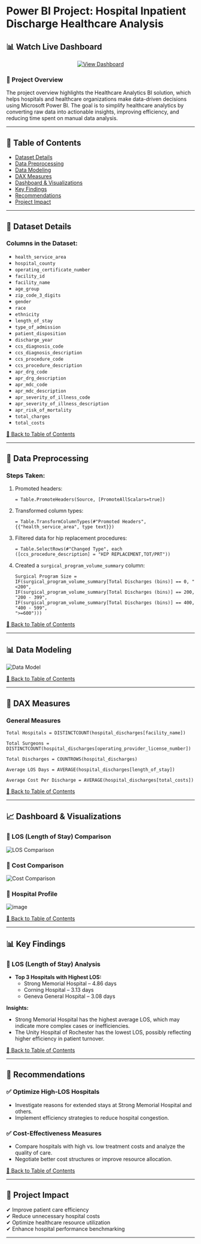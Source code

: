 # Power BI Project: Hospital Inpatient Discharge Healthcare Analysis

## 📊 Watch Live Dashboard  
<p align="center">
  <a href="https://app.powerbi.com/view?r=eyJrIjoiM2M3ODFhMzMtOTE3OS00M2NkLWI0MTMtNzQwMDc1MTI4NTBlIiwidCI6IjQxYjQ2M2RkLTg1ZWItNGE1NS1iYTZmLTVhMWFjYWMyYjA5YyIsImMiOjEwfQ%3D%3D" target="_blank">
    <img src="https://img.shields.io/badge/Click%20Here-Power%20BI-blue?style=for-the-badge" alt="View Dashboard">
  </a>
</p>

### 📌 Project Overview  
The project overview highlights the Healthcare Analytics BI solution, which helps hospitals and healthcare organizations make data-driven decisions using Microsoft Power BI. The goal is to simplify healthcare analytics by converting raw data into actionable insights, improving efficiency, and reducing time spent on manual data analysis. 

---

## 📖 Table of Contents  
- [Dataset Details](#-dataset-details)  
- [Data Preprocessing](#-data-preprocessing)  
- [Data Modeling](#-data-modeling)  
- [DAX Measures](#-dax-measures)  
- [Dashboard & Visualizations](#-dashboard--visualizations)  
- [Key Findings](#-key-findings)  
- [Recommendations](#-recommendations)  
- [Project Impact](#-project-impact)  

---

## 📂 Dataset Details  

### Columns in the Dataset:  
- `health_service_area`  
- `hospital_county`  
- `operating_certificate_number`  
- `facility_id`  
- `facility_name`  
- `age_group`  
- `zip_code_3_digits`  
- `gender`  
- `race`  
- `ethnicity`  
- `length_of_stay`  
- `type_of_admission`  
- `patient_disposition`  
- `discharge_year`  
- `ccs_diagnosis_code`  
- `ccs_diagnosis_description`  
- `ccs_procedure_code`  
- `ccs_procedure_description`  
- `apr_drg_code`  
- `apr_drg_description`  
- `apr_mdc_code`  
- `apr_mdc_description`  
- `apr_severity_of_illness_code`  
- `apr_severity_of_illness_description`  
- `apr_risk_of_mortality`  
- `total_charges`  
- `total_costs`  

[🔼 Back to Table of Contents](#-table-of-contents)

---

## 🔄 Data Preprocessing  

### Steps Taken:  
1. Promoted headers:  
   ```DAX
   = Table.PromoteHeaders(Source, [PromoteAllScalars=true])
   ```
2. Transformed column types:  
   ```DAX
   = Table.TransformColumnTypes(#"Promoted Headers", {{"health_service_area", type text}})
   ```
3. Filtered data for hip replacement procedures:  
   ```DAX
   = Table.SelectRows(#"Changed Type", each ([ccs_procedure_description] = "HIP REPLACEMENT,TOT/PRT"))
   ```
4. Created a `surgical_program_volume_summary` column:  
   ```DAX
   Surgical Program Size = 
   IF(surgical_program_volume_summary[Total Discharges (bins)] == 0, "<200",
   IF(surgical_program_volume_summary[Total Discharges (bins)] == 200, "200 - 399",
   IF(surgical_program_volume_summary[Total Discharges (bins)] == 400, "400 - 599",
   ">=600")))
   ```

[🔼 Back to Table of Contents](#-table-of-contents)

---

## 📊 Data Modeling  
![Data Model](https://github.com/user-attachments/assets/b2421ade-d56e-43eb-818d-7bce8d2fb7d6)

[🔼 Back to Table of Contents](#-table-of-contents)

---

## 🧮 DAX Measures  

### General Measures  
```DAX
Total Hospitals = DISTINCTCOUNT(hospital_discharges[facility_name])
```
```DAX
Total Surgeons = DISTINCTCOUNT(hospital_discharges[operating_provider_license_number])
```
```DAX
Total Discharges = COUNTROWS(hospital_discharges)
```
```DAX
Average LOS Days = AVERAGE(hospital_discharges[length_of_stay])
```
```DAX
Average Cost Per Discharge = AVERAGE(hospital_discharges[total_costs])
```

[🔼 Back to Table of Contents](#-table-of-contents)

---

## 📈 Dashboard & Visualizations  

### 📌 LOS (Length of Stay) Comparison  
![LOS Comparison](https://github.com/user-attachments/assets/7e13565c-ca0c-4040-98ee-e8e17e3335d0)

### 📌 Cost Comparison  
![Cost Comparison](https://github.com/user-attachments/assets/79947642-3e5e-4942-91b1-267cd662599d)

### 📌 Hospital Profile  
![image](https://github.com/user-attachments/assets/2a0e7625-9711-475a-b084-487b75322729)

[🔼 Back to Table of Contents](#-table-of-contents)

---

## 📊 Key Findings  

### 🔹 LOS (Length of Stay) Analysis  
- **Top 3 Hospitals with Highest LOS:**  
  - Strong Memorial Hospital – 4.86 days  
  - Corning Hospital – 3.13 days  
  - Geneva General Hospital – 3.08 days  

**Insights:**  
- Strong Memorial Hospital has the highest average LOS, which may indicate more complex cases or inefficiencies.  
- The Unity Hospital of Rochester has the lowest LOS, possibly reflecting higher efficiency in patient turnover.  

[🔼 Back to Table of Contents](#-table-of-contents)

---

## 🏥 Recommendations  

### ✅ Optimize High-LOS Hospitals  
- Investigate reasons for extended stays at Strong Memorial Hospital and others.  
- Implement efficiency strategies to reduce hospital congestion.  

### ✅ Cost-Effectiveness Measures  
- Compare hospitals with high vs. low treatment costs and analyze the quality of care.  
- Negotiate better cost structures or improve resource allocation.  

[🔼 Back to Table of Contents](#-table-of-contents)

---

## 🚀 Project Impact  

✔ Improve patient care efficiency  
✔ Reduce unnecessary hospital costs  
✔ Optimize healthcare resource utilization  
✔ Enhance hospital performance benchmarking  

---

